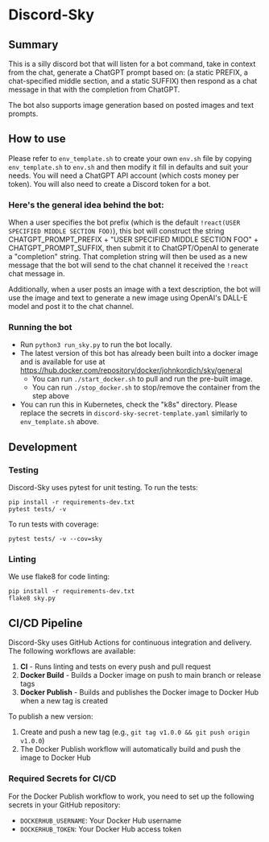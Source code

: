 # Discord-Sky
## Summary
This is a silly discord bot that will listen for a bot command, take in context from the chat, generate a ChatGPT prompt based on: (a static PREFIX, a chat-specified middle section, and a static SUFFIX) then respond as a chat message in that with the completion from ChatGPT.

The bot also supports image generation based on posted images and text prompts.

## How to use
Please refer to `env_template.sh` to create your own `env.sh` file by copying `env_template.sh` to `env.sh` and then modify it fill in defaults and suit your needs. You will need a ChatGPT API account (which costs money per token). You will also need to create a Discord token for a bot.

### Here's the general idea behind the bot:
When a user specifies the bot prefix (which is the default `!react(USER SPECIFIED MIDDLE SECTION FOO)`), this bot will construct the string CHATGPT_PROMPT_PREFIX + "USER SPECIFIED MIDDLE SECTION FOO" + CHATGPT_PROMPT_SUFFIX, then submit it to ChatGPT/OpenAI to generate a "completion" string. That completion string will then be used as a new message that the bot will send to the chat channel it received the `!react` chat message in.

Additionally, when a user posts an image with a text description, the bot will use the image and text to generate a new image using OpenAI's DALL-E model and post it to the chat channel.

### Running the bot
- Run `python3 run_sky.py` to run the bot locally.
- The latest version of this bot has already been built into a docker image and is available for use at https://hub.docker.com/repository/docker/johnkordich/sky/general
    - You can run `./start_docker.sh` to pull and run the pre-built image.
    - You can run `./stop_docker.sh` to stop/remove the container from the step above
- You can run this in Kubernetes, check the "k8s" directory. Please replace the secrets in `discord-sky-secret-template.yaml` similarly to `env_template.sh` above.

## Development

### Testing
Discord-Sky uses pytest for unit testing. To run the tests:

```
pip install -r requirements-dev.txt
pytest tests/ -v
```

To run tests with coverage:

```
pytest tests/ -v --cov=sky
```

### Linting
We use flake8 for code linting:

```
pip install -r requirements-dev.txt
flake8 sky.py
```

## CI/CD Pipeline

Discord-Sky uses GitHub Actions for continuous integration and delivery. The following workflows are available:

1. **CI** - Runs linting and tests on every push and pull request
2. **Docker Build** - Builds a Docker image on push to main branch or release tags
3. **Docker Publish** - Builds and publishes the Docker image to Docker Hub when a new tag is created

To publish a new version:
1. Create and push a new tag (e.g., `git tag v1.0.0 && git push origin v1.0.0`)
2. The Docker Publish workflow will automatically build and push the image to Docker Hub

### Required Secrets for CI/CD
For the Docker Publish workflow to work, you need to set up the following secrets in your GitHub repository:
- `DOCKERHUB_USERNAME`: Your Docker Hub username
- `DOCKERHUB_TOKEN`: Your Docker Hub access token
